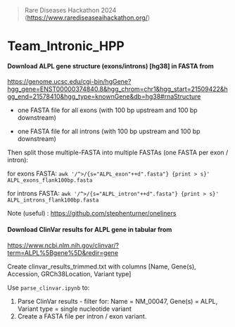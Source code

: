 > Rare Diseases Hackathon 2024 (https://www.rarediseaseaihackathon.org/)

# Team_Intronic_HPP

#### Download ALPL gene structure (exons/introns) [hg38] in FASTA from
   
https://genome.ucsc.edu/cgi-bin/hgGene?hgg_gene=ENST00000374840.8&hgg_chrom=chr1&hgg_start=21509422&hgg_end=21578410&hgg_type=knownGene&db=hg38#rnaStructure

- one FASTA file for all exons (with 100 bp upstream and 100 bp downstream)

- one FASTA file for all introns (with 100 bp upstream and 100 bp downstream)

Then split those multiple-FASTA into multiple FASTAs (one FASTA per exon / intron):

for exons FASTA: `awk '/^>/{s="ALPL_exon"++d".fasta"} {print > s}' ALPL_exons_flank100bp.fasta`

for introns FASTA: `awk '/^>/{s="ALPL_intron"++d".fasta"} {print > s}' ALPL_introns_flank100bp.fasta`

Note (useful) : https://github.com/stephenturner/oneliners


#### Download ClinVar results for ALPL gene in tabular from

https://www.ncbi.nlm.nih.gov/clinvar/?term=ALPL%5Bgene%5D&redir=gene

Create clinvar_results_trimmed.txt with columns [Name, Gene(s), Accession, GRCh38Location, Variant type]

Use `parse_clinvar.ipynb` to:
1. Parse ClinVar results - filter for: Name = NM_00047, Gene(s) = ALPL, Variant type = single nucleotide variant
2. Create a FASTA file per intron / exon variant.
